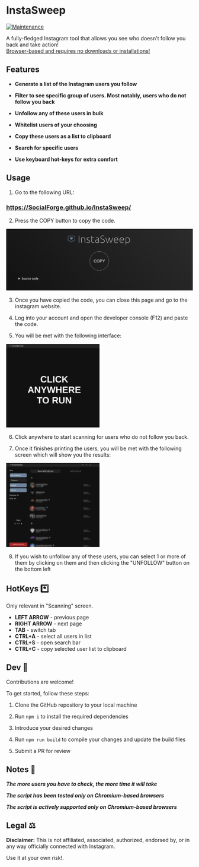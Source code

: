 # InstaSweep

[![Maintenance](https://img.shields.io/maintenance/yes/2023)](https://github.com/SocialForge/InstaSweep)

A fully-fledged Instagram tool that allows you see who doesn't follow you back and take action!  
<u>Browser-based and requires no downloads or installations!</u>

## Features

-   **Generate a list of the Instagram users you follow**

-   **Filter to see specific group of users. Most notably, users who do not follow you back**

-   **Unfollow any of these users in bulk**

-   **Whitelist users of your choosing**

-   **Copy these users as a list to clipboard**

-   **Search for specific users**

-   **Use keyboard hot-keys for extra comfort**

## Usage

1.  Go to the following URL:

### https://SocialForge.github.io/InstaSweep/

2. Press the COPY button to copy the code.

 <img src="./assets/README.md/site.png" alt="Site" />

3. Once you have copied the code, you can close this page and go to the instagram website.

4. Log into your account and open the developer console (F12) and paste the code.

5. You will be met with the following interface:

 <img src="./assets/README.md/app_initial.png" alt="Initial screen" width="50%" />

6. Click anywhere to start scanning for users who do not follow you back.

7. Once it finishes printing the users, you will be met with the following screen which will show you the results:

 <img src="./assets/README.md/app_results.png" alt="Results screen" width="50%" />

8. If you wish to unfollow any of these users, you can select 1 or more of them by clicking on them and then clicking the "UNFOLLOW" button on the bottom left

## HotKeys \*️⃣

Only relevant in "Scanning" screen.

-   **LEFT ARROW** - previous page
-   **RIGHT ARROW** - next page
-   **TAB** - switch tab
-   **CTRL+A** - select all users in list
-   **CTRL+S** - open search bar
-   **CTRL+C** - copy selected user list to clipboard

## Dev 🔧

Contributions are welcome!

To get started, follow these steps:

1. Clone the GitHub repository to your local machine

2. Run `npm i` to install the required dependencies

3. Introduce your desired changes

4. Run `npm run build` to compile your changes and update the build files

5. Submit a PR for review

## Notes 📔

**_The more users you have to check, the more time it will take_**

**_The script has been tested only on Chromium-based browsers_**

**_The script is actively supported only on Chromium-based browsers_**

## Legal ⚖️

**Disclaimer:** This is not affiliated, associated, authorized, endorsed by, or in any way officially connected with Instagram.

Use it at your own risk!.
